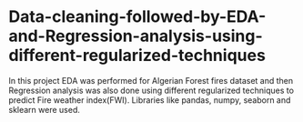 # Data-cleaning-followed-by-EDA-and-Regression-analysis-using-different-regularized-techniques
In this project EDA was performed for Algerian Forest fires dataset and then Regression analysis was also done using different regularized techniques to predict Fire weather index(FWI).
Libraries like pandas, numpy, seaborn and sklearn were used.
